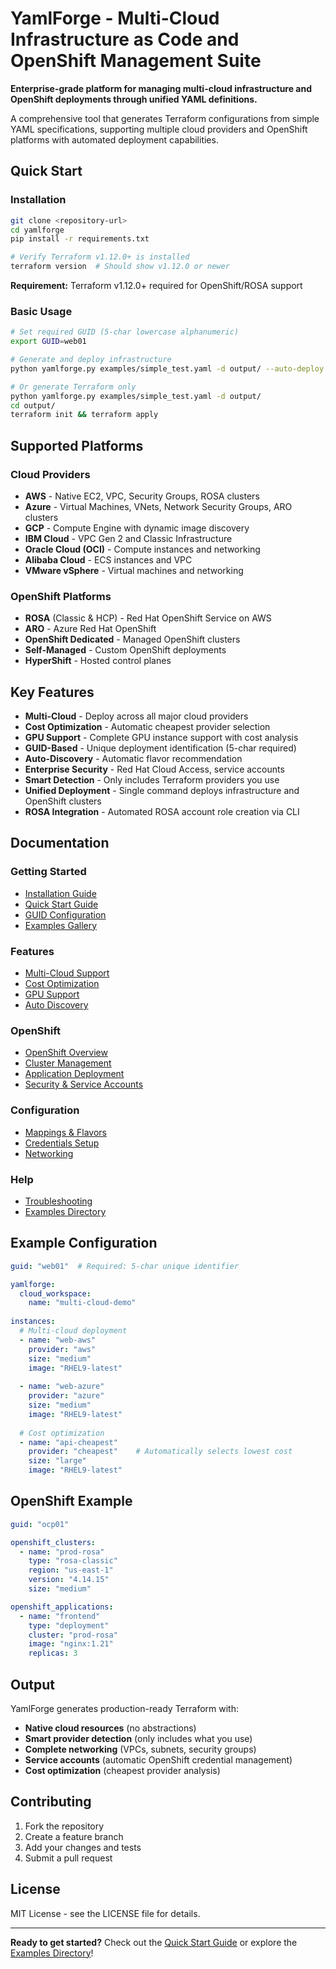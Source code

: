 # YamlForge - Multi-Cloud Infrastructure as Code and OpenShift Management Suite

**Enterprise-grade platform for managing multi-cloud infrastructure and OpenShift deployments through unified YAML definitions.**

A comprehensive tool that generates Terraform configurations from simple YAML specifications, supporting multiple cloud providers and OpenShift platforms with automated deployment capabilities.

## Quick Start

### Installation
```bash
git clone <repository-url>
cd yamlforge
pip install -r requirements.txt

# Verify Terraform v1.12.0+ is installed
terraform version  # Should show v1.12.0 or newer
```

**Requirement:** Terraform v1.12.0+ required for OpenShift/ROSA support

### Basic Usage
```bash
# Set required GUID (5-char lowercase alphanumeric)
export GUID=web01

# Generate and deploy infrastructure
python yamlforge.py examples/simple_test.yaml -d output/ --auto-deploy

# Or generate Terraform only
python yamlforge.py examples/simple_test.yaml -d output/
cd output/
terraform init && terraform apply
```

## Supported Platforms

### Cloud Providers
- **AWS** - Native EC2, VPC, Security Groups, ROSA clusters
- **Azure** - Virtual Machines, VNets, Network Security Groups, ARO clusters  
- **GCP** - Compute Engine with dynamic image discovery
- **IBM Cloud** - VPC Gen 2 and Classic Infrastructure
- **Oracle Cloud (OCI)** - Compute instances and networking
- **Alibaba Cloud** - ECS instances and VPC
- **VMware vSphere** - Virtual machines and networking

### OpenShift Platforms
- **ROSA** (Classic & HCP) - Red Hat OpenShift Service on AWS
- **ARO** - Azure Red Hat OpenShift
- **OpenShift Dedicated** - Managed OpenShift clusters
- **Self-Managed** - Custom OpenShift deployments
- **HyperShift** - Hosted control planes

## Key Features

- **Multi-Cloud** - Deploy across all major cloud providers
- **Cost Optimization** - Automatic cheapest provider selection
- **GPU Support** - Complete GPU instance support with cost analysis
- **GUID-Based** - Unique deployment identification (5-char required)
- **Auto-Discovery** - Automatic flavor recommendation
- **Enterprise Security** - Red Hat Cloud Access, service accounts
- **Smart Detection** - Only includes Terraform providers you use
- **Unified Deployment** - Single command deploys infrastructure and OpenShift clusters
- **ROSA Integration** - Automated ROSA account role creation via CLI

## Documentation

### Getting Started
- [Installation Guide](installation.md)
- [Quick Start Guide](quickstart.md)
- [GUID Configuration](guid-configuration.md)
- [Examples Gallery](examples.md)

### Features
- [Multi-Cloud Support](features/multi-cloud.md)
- [Cost Optimization](features/cost-optimization.md)
- [GPU Support](features/gpu-support.md)
- [Auto Discovery](features/auto-discovery.md)

### OpenShift
- [OpenShift Overview](openshift/overview.md)
- [Cluster Management](openshift/clusters.md)
- [Application Deployment](openshift/applications.md)
- [Security & Service Accounts](openshift/security.md)

### Configuration
- [Mappings & Flavors](configuration/mappings.md)
- [Credentials Setup](configuration/credentials.md)
- [Networking](configuration/networking.md)

### Help
- [Troubleshooting](troubleshooting.md)
- [Examples Directory](../examples/)

## Example Configuration

```yaml
guid: "web01"  # Required: 5-char unique identifier

yamlforge:
  cloud_workspace:
    name: "multi-cloud-demo"
    
instances:
  # Multi-cloud deployment
  - name: "web-aws"
    provider: "aws"
    size: "medium"
    image: "RHEL9-latest"
    
  - name: "web-azure"
    provider: "azure"
    size: "medium"
    image: "RHEL9-latest"
    
  # Cost optimization
  - name: "api-cheapest"
    provider: "cheapest"    # Automatically selects lowest cost
    size: "large"
    image: "RHEL9-latest"
```

## OpenShift Example

```yaml
guid: "ocp01"

openshift_clusters:
  - name: "prod-rosa"
    type: "rosa-classic"
    region: "us-east-1"
    version: "4.14.15"
    size: "medium"

openshift_applications:
  - name: "frontend"
    type: "deployment"
    cluster: "prod-rosa"
    image: "nginx:1.21"
    replicas: 3
```

## Output

YamlForge generates production-ready Terraform with:
- **Native cloud resources** (no abstractions)
- **Smart provider detection** (only includes what you use)
- **Complete networking** (VPCs, subnets, security groups)
- **Service accounts** (automatic OpenShift credential management)
- **Cost optimization** (cheapest provider analysis)

## Contributing

1. Fork the repository
2. Create a feature branch
3. Add your changes and tests
4. Submit a pull request

## License

MIT License - see the LICENSE file for details.

---

**Ready to get started?** Check out the [Quick Start Guide](quickstart.md) or explore the [Examples Directory](../examples/)! 